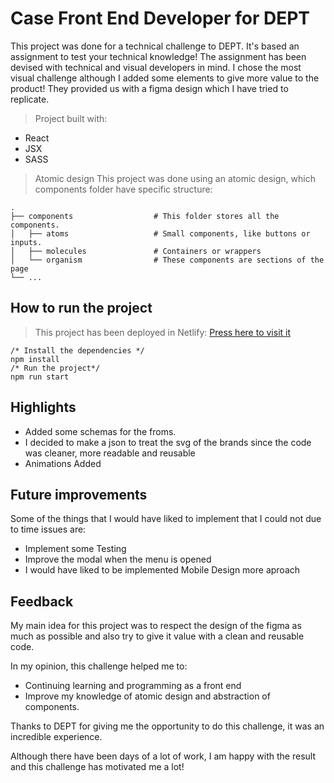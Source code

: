 # Case Front End Developer for DEPT

This project was done for a technical challenge to DEPT.
It's based an assignment to test your technical knowledge! The assignment has been devised with technical and visual developers in mind.
I chose the most visual challenge although I added some elements to give more value to the product! They provided us with a figma design which I have tried to replicate.

> Project built with:

- React
- JSX
- SASS

> Atomic design
> This project was done using an atomic design, which components folder have specific structure:

    .
    ├── components                  # This folder stores all the components.
    │   ├── atoms                   # Small components, like buttons or inputs.
    │   ├── molecules               # Containers or wrappers
    │   └── organism                # These components are sections of the page
    └── ...

## How to run the project

> This project has been deployed in Netlify: <a href="">Press here to visit it</a>

```
/* Install the dependencies */
npm install
/* Run the project*/
npm run start

```

## Highlights

- Added some schemas for the froms.
- I decided to make a json to treat the svg of the brands since the code was cleaner, more readable and reusable
- Animations Added

## Future improvements

Some of the things that I would have liked to implement that I could not due to time issues are:

- Implement some Testing
- Improve the modal when the menu is opened
- I would have liked to be implemented Mobile Design more aproach

## Feedback

My main idea for this project was to respect the design of the figma as much as possible and also try to give it value with a clean and reusable code.

In my opinion, this challenge helped me to:

- Continuing learning and programming as a front end
- Improve my knowledge of atomic design and abstraction of components.

Thanks to DEPT for giving me the opportunity to do this challenge, it was an incredible experience.

Although there have been days of a lot of work, I am happy with the result and this challenge has motivated me a lot!
